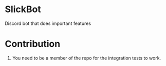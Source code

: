 # SlickBot
Discord bot that does important features

# Contribution

1. You need to be a member of the repo for the integration tests to work.
